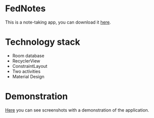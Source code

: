 # FedNotes
This is a note-taking app, you can download it [here](https://drive.google.com/drive/folders/14Ydrlsuu5p-jULJ_RAlqqwJoQQqR-2lT?usp=sharing).

# Technology stack
* Room database
* RecyclerView
* ConstraintLayout
* Two activities
* Material Design

# Demonstration

[Here](https://drive.google.com/drive/folders/1gsdpYAdGvDuoDUptLsRF4ifxn-4QG2Te?usp=sharing) you can see screenshots with a demonstration of the application. 
